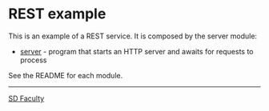 # REST example

This is an example of a REST service.
It is composed by the server module:
- [server](server/) - program that starts an HTTP server and awaits for requests to process

See the README for each module.

----

[SD Faculty](mailto:leic-sod@disciplinas.tecnico.ulisboa.pt)
